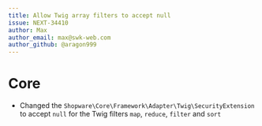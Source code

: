 ```yaml
---
title: Allow Twig array filters to accept null
issue: NEXT-34410
author: Max
author_email: max@swk-web.com
author_github: @aragon999
---
```

# Core
* Changed the `Shopware\Core\Framework\Adapter\Twig\SecurityExtension` to accept `null` for the Twig filters `map`, `reduce`, `filter` and `sort`
